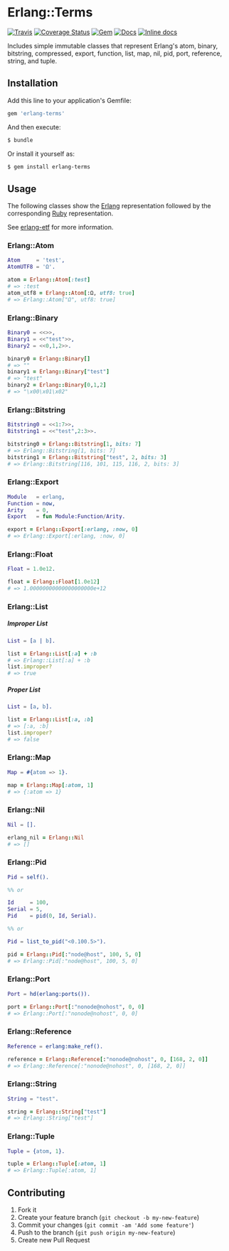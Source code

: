 # Erlang::Terms

[![Travis](https://img.shields.io/travis/potatosalad/ruby-erlang-terms.svg?maxAge=86400)](https://travis-ci.org/potatosalad/ruby-erlang-terms) [![Coverage Status](https://coveralls.io/repos/github/potatosalad/ruby-erlang-terms/badge.svg?branch=master)](https://coveralls.io/github/potatosalad/ruby-erlang-terms?branch=master) [![Gem](https://img.shields.io/gem/v/jose.svg?maxAge=86400)](https://rubygems.org/gems/jose) [![Docs](https://img.shields.io/badge/yard-docs-blue.svg?maxAge=86400)](http://www.rubydoc.info/gems/jose) [![Inline docs](http://inch-ci.org/github/potatosalad/ruby-erlang-terms.svg?branch=master&style=shields)](http://inch-ci.org/github/potatosalad/ruby-erlang-terms)

Includes simple immutable classes that represent Erlang's atom, binary, bitstring, compressed, export, function, list, map, nil, pid, port, reference, string, and tuple.

## Installation

Add this line to your application's Gemfile:

```ruby
gem 'erlang-terms'
```

And then execute:

```bash
$ bundle
```

Or install it yourself as:

```bash
$ gem install erlang-terms
```

## Usage

The following classes show the [Erlang](http://www.erlang.org/) representation followed by the corresponding [Ruby](http://www.ruby-lang.org/) representation.

See [erlang-etf](https://github.com/potatosalad/ruby-erlang-etf) for more information.

### Erlang::Atom

```erlang
Atom     = 'test',
AtomUTF8 = 'Ω'.
```

```ruby
atom = Erlang::Atom[:test]
# => :test
atom_utf8 = Erlang::Atom[:Ω, utf8: true]
# => Erlang::Atom["Ω", utf8: true]
```

### Erlang::Binary

```erlang
Binary0 = <<>>,
Binary1 = <<"test">>,
Binary2 = <<0,1,2>>.
```

```ruby
binary0 = Erlang::Binary[]
# => ""
binary1 = Erlang::Binary["test"]
# => "test"
binary2 = Erlang::Binary[0,1,2]
# => "\x00\x01\x02"
```

### Erlang::Bitstring

```erlang
Bitstring0 = <<1:7>>,
Bitstring1 = <<"test",2:3>>.
```

```ruby
bitstring0 = Erlang::Bitstring[1, bits: 7]
# => Erlang::Bitstring[1, bits: 7]
bitstring1 = Erlang::Bitstring["test", 2, bits: 3]
# => Erlang::Bitstring[116, 101, 115, 116, 2, bits: 3]
```

### Erlang::Export

```erlang
Module   = erlang,
Function = now,
Arity    = 0,
Export   = fun Module:Function/Arity.
```

```ruby
export = Erlang::Export[:erlang, :now, 0]
# => Erlang::Export[:erlang, :now, 0]
```

### Erlang::Float

```erlang
Float = 1.0e12.
```

```ruby
float = Erlang::Float[1.0e12]
# => 1.00000000000000000000e+12
```

### Erlang::List

##### Improper List

```erlang
List = [a | b].
```

```ruby
list = Erlang::List[:a] + :b
# => Erlang::List[:a] + :b
list.improper?
# => true
```

##### Proper List

```erlang
List = [a, b].
```

```ruby
list = Erlang::List[:a, :b]
# => [:a, :b]
list.improper?
# => false
```

### Erlang::Map

```erlang
Map = #{atom => 1}.
```

```ruby
map = Erlang::Map[:atom, 1]
# => {:atom => 1}
```

### Erlang::Nil

```erlang
Nil = [].
```

```ruby
erlang_nil = Erlang::Nil
# => []
```

### Erlang::Pid

```erlang
Pid = self().

%% or

Id     = 100,
Serial = 5,
Pid    = pid(0, Id, Serial).

%% or

Pid = list_to_pid("<0.100.5>").
```

```ruby
pid = Erlang::Pid[:"node@host", 100, 5, 0]
# => Erlang::Pid[:"node@host", 100, 5, 0]
```

### Erlang::Port

```erlang
Port = hd(erlang:ports()).
```

```ruby
port = Erlang::Port[:"nonode@nohost", 0, 0]
# => Erlang::Port[:"nonode@nohost", 0, 0]
```

### Erlang::Reference

```erlang
Reference = erlang:make_ref().
```

```ruby
reference = Erlang::Reference[:"nonode@nohost", 0, [168, 2, 0]]
# => Erlang::Reference[:"nonode@nohost", 0, [168, 2, 0]]
```

### Erlang::String

```erlang
String = "test".
```

```ruby
string = Erlang::String["test"]
# => Erlang::String["test"]
```

### Erlang::Tuple

```erlang
Tuple = {atom, 1}.
```

```ruby
tuple = Erlang::Tuple[:atom, 1]
# => Erlang::Tuple[:atom, 1]
```

## Contributing

1. Fork it
2. Create your feature branch (`git checkout -b my-new-feature`)
3. Commit your changes (`git commit -am 'Add some feature'`)
4. Push to the branch (`git push origin my-new-feature`)
5. Create new Pull Request
